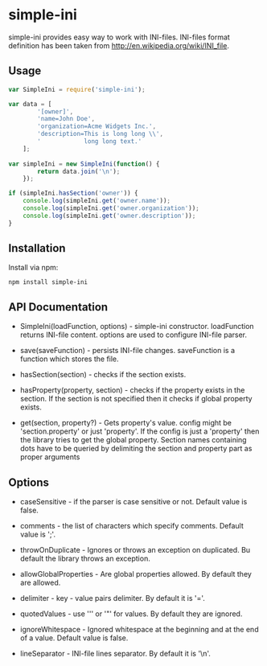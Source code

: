 simple-ini
==========

simple-ini provides easy way to work with INI-files.
INI-files format definition has been taken from http://en.wikipedia.org/wiki/INI_file.

Usage
-----
```js
var SimpleIni = require('simple-ini');

var data = [
        '[owner]',
        'name=John Doe',
        'organization=Acme Widgets Inc.',
        'description=This is long long \\',
        '            long long text.'
    ];
    
var simpleIni = new SimpleIni(function() { 
        return data.join('\n');
    });

if (simpleIni.hasSection('owner')) {
    console.log(simpleIni.get('owner.name'));
    console.log(simpleIni.get('owner.organization'));
    console.log(simpleIni.get('owner.description'));
}
```    
Installation
------------

Install via npm:

    npm install simple-ini
    
API Documentation
-----------------

* SimpleIni(loadFunction, options) - simple-ini constructor. 
  loadFunction returns INI-file content. options are used to configure
  INI-file parser.
  
* save(saveFunction) - persists INI-file changes. saveFunction is a function
  which stores the file.
  
* hasSection(section) - checks if the section exists.

* hasProperty(property, section) - checks if the property exists in the section.
  If the section is not specified then it checks if global property exists.
  
* get(section, property?) - Gets property's value. config might be 'section.property' or 
  just 'property'. If the config is just a 'property' then the library tries to get
  the global property.
  Section names containing dots have to be queried by delimiting the section and property part as proper arguments
  
Options
-------

* caseSensitive - if the parser is case sensitive or not. Default value is false.

* comments - the list of characters which specify comments. Default value is ';'.

* throwOnDuplicate - Ignores or throws an exception on duplicated. Bu default the library
  throws an exception.

* allowGlobalProperties - Are global properties allowed. By default they are allowed.

* delimiter - key - value pairs delimiter. By default it is '='.

* quotedValues - use ''' or '"' for values. By default they are ignored.

* ignoreWhitespace - Ignored whitespace at the beginning and at the end of a value. Default value 
  is false.

* lineSeparator - INI-file lines separator. By default it is '\n'.
    
